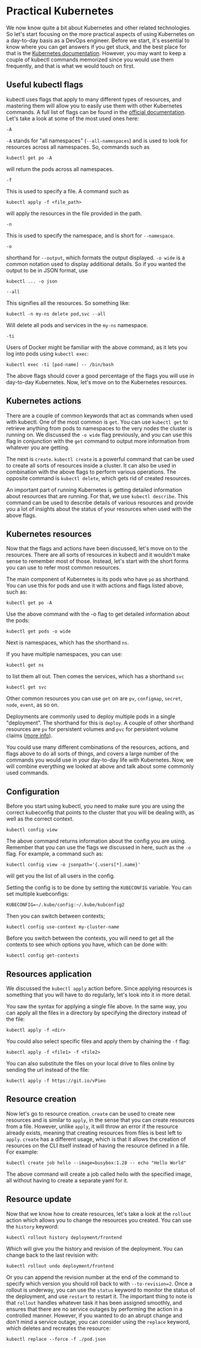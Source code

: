 # Practical Kubernetes

We now know quite a bit about Kubernetes and other related technologies. So let's start focusing on the more practical aspects of using Kubernetes on a day-to-day basis as a DevOps engineer. Before we start, it's essential to know where you can get answers if you get stuck, and the best place for that is the [Kubernetes documentation](https://kubernetes.io/docs/home/). However, you may want to keep a couple of kubectl commands memorized since you would use them frequently, and that is what we would touch on first.

## Useful kubectl flags

kubectl uses flags that apply to many different types of resources, and mastering them will allow you to easily use them with other Kubernetes commands. A full list of flags can be found in the [official documentation](https://kubernetes.io/docs/reference/kubectl/kubectl/). Let's take a look at some of the most used ones here:

```
-A
```

`-A` stands for "all namespaces" (`--all-namespaces`) and is used to look for resources across all namespaces. So, commands such as 

```
kubectl get po -A
```

will return the pods across all namespaces.

```
-f
```

This is used to specify a file. A command such as

```
kubectl apply -f <file_path>
```

will apply the resources in the file provided in the path.

```
-n
```

This is used to specify the namespace, and is short for `--namespace`.

```
-o
```

shorthand for `--output`, which formats the output displayed. `-o wide` is a common notation used to display additional details. So if you wanted the output to be in JSON format, use

```
kubectl ... -o json
```

```
--all
```

This signifies all the resources. So something like:

```
kubectl -n my-ns delete pod,svc --all
```

Will delete all pods and services in the `my-ns` namespace.

```
-ti
```

Users of Docker might be familiar with the above command, as it lets you log into pods using `kubectl exec`:

```
kubectl exec -ti [pod-name] -- /bin/bash
```

The above flags should cover a good percentage of the flags you will use in day-to-day Kubernetes. Now, let's move on to the Kubernetes resources.

## Kubernetes actions

There are a couple of common keywords that act as commands when used with kubectl. One of the most common is `get`. You can use `kubectl get` to retrieve anything from pods to namespaces to the very nodes the cluster is running on. We discussed the `-o wide` flag previously, and you can use this flag in conjunction with the `get` command to output more information from whatever you are getting.

The next is `create`. `kubectl create` is a powerful command that can be used to create all sorts of resources inside a cluster. It can also be used in combination with the above flags to perform various operations. The opposite command is `kubectl delete`, which gets rid of created resources.

An important part of running Kubernetes is getting detailed information about resources that are running. For that, we use `kubectl describe`. This command can be used to describe details of various resources and provide you a lot of insights about the status of your resources when used with the above flags.

## Kubernetes resources

Now that the flags and actions have been discussed, let's move on to the resources. There are all sorts of resources in kubectl and it wouldn't make sense to remember most of those. Instead, let's start with the short forms you can use to refer most common resources.

The main component of Kubernetes is its pods who have `po` as shorthand. You can use this for pods and use it with actions and flags listed above, such as:

```
kubectl get po -A
```

Use the above command with the -o flag to get detailed information about the pods:

```
kubectl get pods -o wide
```

Next is namespaces, which has the shorthand `ns`.

If you have multiple namespaces, you can use:

```
kubectl get ns
```

to list them all out. Then comes the services, which has a shorthand `svc`

```
kubectl get svc
```

Other common resources you can use `get` on are `pv`, `configmap`, `secret`, `node`, `event`, as so on.

Deployments are commonly used to deploy multiple pods in a single "deployment". The shorthand for this is `deploy`. A couple of other shorthand resources are `pv` for persistent volumes and `pvc` for persistent volume claims ([more info](../StatefulSets101/README.md)).

You could use many different combinations of the resources, actions, and flags above to do all sorts of things, and covers a large number of the commands you would use in your day-to-day life with Kubernetes. Now, we will combine everything we looked at above and talk about some commonly used commands.

## Configuration

Before you start using kubectl, you need to make sure you are using the correct kubeconfig that points to the cluster that you will be dealing with, as well as the correct context.

```
kubectl config view
```

The above command returns information about the config you are using. Remember that you can use the flags we discussed in here, such as the `-o` flag. For example, a command such as:

```
kubectl config view -o jsonpath='{.users[*].name}'
```

will get you the list of all users in the config.

Setting the config is to be done by setting the `KUBECONFIG` variable. You can set multiple kuebconfigs:

```
KUBECONFIG=~/.kube/config:~/.kube/kubconfig2
```

Then you can switch between contexts;

```
kubectl config use-context my-cluster-name   
```

Before you switch between the contexts, you will need to get all the contexts to see which options you have, which can be done with:

```
kubectl config get-contexts
```

## Resources application

We discussed the `kubectl apply` action before. Since applying resources is something that you will have to do regularly, let's look into it in more detail.

You saw the syntax for applying a single file above. In the same way, you can apply all the files in a directory by specifying the directory instead of the file:

```
kubectl apply -f <dir>
```

You could also select specific files and apply them by chaining the `-f` flag:

```
kubectl apply -f <file1> -f <file2>
```

You can also substitute the files on your local drive to files online by sending the url instead of the file:

```
kubectl apply -f https://git.io/vPieo 
```

## Resource creation

Now let's go to resource creation. `create` can be used to create new resources and is similar to `apply`, in the sense that you can create resources from a file. However, unlike `apply`, it will throw an error if the resource already exists, meaning that creating resources from files is best left to `apply`. `create` has a different usage, which is that it allows the creation of resources on the CLI itself instead of having the resource defined in a file. For example:

```
kubectl create job hello --image=busybox:1.28 -- echo "Hello World"
```

The above command will create a job called hello with the specified image, all without having to create a separate yaml for it.

## Resource update

Now that we know how to create resources, let's take a look at the `rollout` action which allows you to change the resources you created. You can use the `history` keyword:

```
kubectl rollout history deployment/frontend
```

Which will give you the history and revision of the deployment. You can change back to the last revision with:

```
kubectl rollout undo deployment/frontend         
```

Or you can append the revision number at the end of the command to specify which version you should roll back to with `--to-revision=2`. Once a rollout is underway, you can use the `status` keyword to monitor the status of the deployment, and use `restart` to restart it. The important thing to note is that `rollout` handles whatever task it has been assigned smoothly, and ensures that there are no service outages by performing the action in a controlled manner. However, if you wanted to do an abrupt change and don't mind a service outage, you can consider using the `replace` keyword, which deletes and recreates the resource:

```
kubectl replace --force -f ./pod.json
```